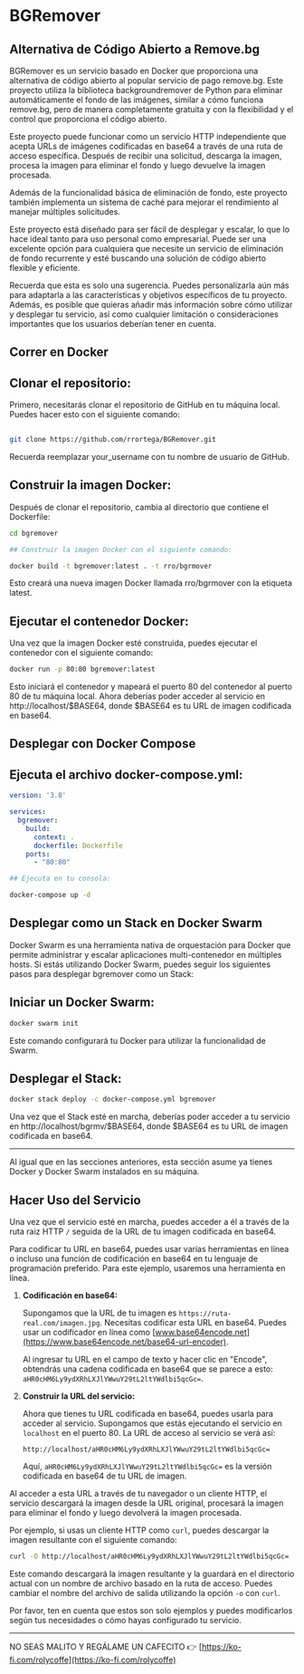 BGRemover
==
Alternativa de Código Abierto a Remove.bg  
--- 


BGRemover es un servicio basado en Docker que proporciona una alternativa de código abierto al popular servicio de pago remove.bg. Este proyecto utiliza la biblioteca backgroundremover de Python para eliminar automáticamente el fondo de las imágenes, similar a cómo funciona remove.bg, pero de manera completamente gratuita y con la flexibilidad y el control que proporciona el código abierto.

Este proyecto puede funcionar como un servicio HTTP independiente que acepta URLs de imágenes codificadas en base64 a través de una ruta de acceso específica. Después de recibir una solicitud, descarga la imagen, procesa la imagen para eliminar el fondo y luego devuelve la imagen procesada.

Además de la funcionalidad básica de eliminación de fondo, este proyecto también implementa un sistema de caché para mejorar el rendimiento al manejar múltiples solicitudes.

Este proyecto está diseñado para ser fácil de desplegar y escalar, lo que lo hace ideal tanto para uso personal como empresarial. Puede ser una excelente opción para cualquiera que necesite un servicio de eliminación de fondo recurrente y esté buscando una solución de código abierto flexible y eficiente.

Recuerda que esta es solo una sugerencia. Puedes personalizarla aún más para adaptarla a las características y objetivos específicos de tu proyecto. Además, es posible que quieras añadir más información sobre cómo utilizar y desplegar tu servicio, así como cualquier limitación o consideraciones importantes que los usuarios deberían tener en cuenta.

## Correr en Docker
 
Clonar el repositorio:
--
Primero, necesitarás clonar el repositorio de GitHub en tu máquina local. Puedes hacer esto con el siguiente comando:

```bash
 
git clone https://github.com/rrortega/BGRemover.git
```

Recuerda reemplazar your_username con tu nombre de usuario de GitHub.

Construir la imagen Docker:
--
Después de clonar el repositorio, cambia al directorio que contiene el Dockerfile:

```bash 
cd bgremover

## Construir la imagen Docker con el siguiente comando:

docker build -t bgremover:latest . -t rro/bgrmover

```

Esto creará una nueva imagen Docker llamada rro/bgrmover con la etiqueta latest.

Ejecutar el contenedor Docker:
---
Una vez que la imagen Docker esté construida, puedes ejecutar el contenedor con el siguiente comando:
```bash 
docker run -p 80:80 bgremover:latest
```
Esto iniciará el contenedor y mapeará el puerto 80 del contenedor al puerto 80 de tu máquina local. Ahora deberías poder acceder al servicio en http://localhost/$BASE64, donde $BASE64 es tu URL de imagen codificada en base64.

## Desplegar con Docker Compose
  

Ejecuta el archivo docker-compose.yml:
--
```yml
version: '3.8'

services:
  bgremover:
    build:
      context: .
      dockerfile: Dockerfile
    ports:
      - "80:80"
```

```bash
## Ejecuta en tu consola:

docker-compose up -d
```

## Desplegar como un Stack en Docker Swarm

Docker Swarm es una herramienta nativa de orquestación para Docker que permite administrar y escalar aplicaciones multi-contenedor en múltiples hosts. Si estás utilizando Docker Swarm, puedes seguir los siguientes pasos para desplegar bgremover como un Stack:

Iniciar un Docker Swarm:
--
```bash
docker swarm init
```
Este comando configurará tu Docker para utilizar la funcionalidad de Swarm.

Desplegar el Stack:
--
```bash
docker stack deploy -c docker-compose.yml bgremover
```

Una vez que el Stack esté en marcha, deberías poder acceder a tu servicio en http://localhost/bgrmv/$BASE64, donde $BASE64 es tu URL de imagen codificada en base64.

-------
Al igual que en las secciones anteriores, esta sección asume ya tienes Docker y Docker Swarm instalados en su máquina.

 
## Hacer Uso del Servicio

Una vez que el servicio esté en marcha, puedes acceder a él a través de la ruta raiz HTTP `/` seguida de la URL de tu imagen codificada en base64. 

Para codificar tu URL en base64, puedes usar varias herramientas en línea o incluso una función de codificación en base64 en tu lenguaje de programación preferido. Para este ejemplo, usaremos una herramienta en línea.

1. **Codificación en base64:**

   Supongamos que la URL de tu imagen es `https://ruta-real.com/imagen.jpg`. Necesitas codificar esta URL en base64. Puedes usar un codificador en línea como [www.base64encode.net](https://www.base64encode.net/base64-url-encoder).

   Al ingresar tu URL en el campo de texto y hacer clic en "Encode", obtendrás una cadena codificada en base64 que se parece a esto: `aHR0cHM6Ly9ydXRhLXJlYWwuY29tL2ltYWdlbi5qcGc=`.

2. **Construir la URL del servicio:**

   Ahora que tienes tu URL codificada en base64, puedes usarla para acceder al servicio. Supongamos que estás ejecutando el servicio en `localhost` en el puerto 80. La URL de acceso al servicio se verá así:

   `http://localhost/aHR0cHM6Ly9ydXRhLXJlYWwuY29tL2ltYWdlbi5qcGc=`

   Aquí, `aHR0cHM6Ly9ydXRhLXJlYWwuY29tL2ltYWdlbi5qcGc=` es la versión codificada en base64 de tu URL de imagen.

Al acceder a esta URL a través de tu navegador o un cliente HTTP, el servicio descargará la imagen desde la URL original, procesará la imagen para eliminar el fondo y luego devolverá la imagen procesada.

Por ejemplo, si usas un cliente HTTP como `curl`, puedes descargar la imagen resultante con el siguiente comando:

```bash
curl -O http://localhost/aHR0cHM6Ly9ydXRhLXJlYWwuY29tL2ltYWdlbi5qcGc=
```

Este comando descargará la imagen resultante y la guardará en el directorio actual con un nombre de archivo basado en la ruta de acceso. Puedes cambiar el nombre del archivo de salida utilizando la opción `-o` con `curl`. 

Por favor, ten en cuenta que estos son solo ejemplos y puedes modificarlos según tus necesidades o cómo hayas configurado tu servicio.

------
NO SEAS MALITO Y REGÁLAME UN CAFECITO 
👉 [https://ko-fi.com/rolycoffe](https://ko-fi.com/rolycoffe)


